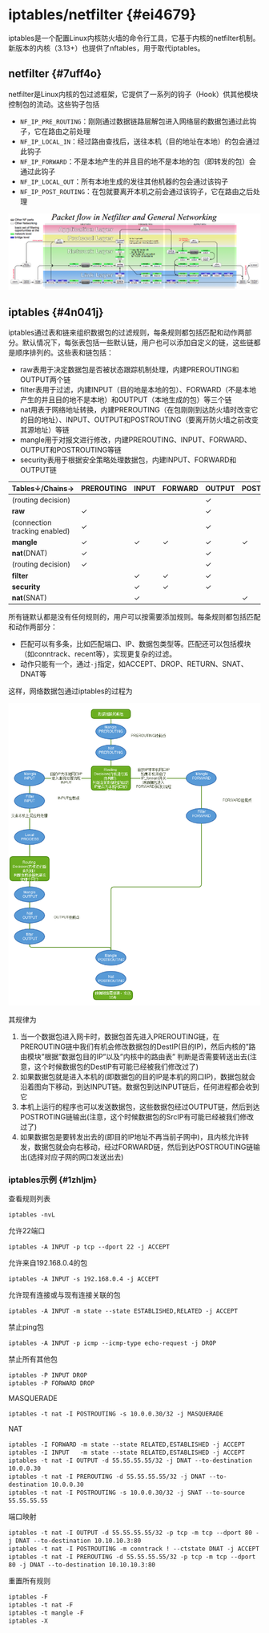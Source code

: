 # iptables/netfilter {#ei4679}

iptables是一个配置Linux内核防火墙的命令行工具，它基于内核的netfilter机制。新版本的内核（3.13+）也提供了nftables，用于取代iptables。

## netfilter {#7uff4o}

netfilter是Linux内核的包过滤框架，它提供了一系列的钩子（Hook）供其他模块控制包的流动。这些钩子包括

* `NF_IP_PRE_ROUTING`：刚刚通过数据链路层解包进入网络层的数据包通过此钩子，它在路由之前处理
* `NF_IP_LOCAL_IN`：经过路由查找后，送往本机（目的地址在本地）的包会通过此钩子
* `NF_IP_FORWARD`：不是本地产生的并且目的地不是本地的包（即转发的包）会通过此钩子
* `NF_IP_LOCAL_OUT`：所有本地生成的发往其他机器的包会通过该钩子
* `NF_IP_POST_ROUTING`：在包就要离开本机之前会通过该钩子，它在路由之后处理

![](/assets/network-virtualnet-linuxnet-nfiptalbes1.png)

## iptables {#4n041j}

iptables通过表和链来组织数据包的过滤规则，每条规则都包括匹配和动作两部分。默认情况下，每张表包括一些默认链，用户也可以添加自定义的链，这些链都是顺序排列的。这些表和链包括：

* raw表用于决定数据包是否被状态跟踪机制处理，内建PREROUTING和OUTPUT两个链
* filter表用于过滤，内建INPUT（目的地是本地的包）、FORWARD（不是本地产生的并且目的地不是本地）和OUTPUT（本地生成的包）等三个链
* nat用表于网络地址转换，内建PREROUTING（在包刚刚到达防火墙时改变它的目的地址）、INPUT、OUTPUT和POSTROUTING（要离开防火墙之前改变其源地址）等链
* mangle用于对报文进行修改，内建PREROUTING、INPUT、FORWARD、OUTPUT和POSTROUTING等链
* security表用于根据安全策略处理数据包，内建INPUT、FORWARD和OUTPUT链

| Tables↓/Chains→ | PREROUTING | INPUT | FORWARD | OUTPUT | POSTROUTING |
| :--- | :--- | :--- | :--- | :--- | :--- |
| \(routing decision\) |  |  |  | ✓ |  |
| **raw** | ✓ |  |  | ✓ |  |
| \(connection tracking enabled\) | ✓ |  |  | ✓ |  |
| **mangle** | ✓ | ✓ | ✓ | ✓ | ✓ |
| **nat**\(DNAT\) | ✓ |  |  | ✓ |  |
| \(routing decision\) | ✓ |  |  | ✓ |  |
| **filter** |  | ✓ | ✓ | ✓ |  |
| **security** |  | ✓ | ✓ | ✓ |  |
| **nat**\(SNAT\) |  | ✓ |  |  | ✓ |

所有链默认都是没有任何规则的，用户可以按需要添加规则。每条规则都包括匹配和动作两部分：

* 匹配可以有多条，比如匹配端口、IP、数据包类型等。匹配还可以包括模块（如conntrack、recent等），实现更复杂的过滤。
* 动作只能有一个，通过`-j`指定，如ACCEPT、DROP、RETURN、SNAT、DNAT等

这样，网络数据包通过iptables的过程为

![](/assets/network-virtualnet-linuxnet-nfiptables2.png)

其规律为

1. 当一个数据包进入网卡时，数据包首先进入PREROUTING链，在PREROUTING链中我们有机会修改数据包的DestIP\(目的IP\)，然后内核的”路由模块”根据”数据包目的IP”以及”内核中的路由表” 判断是否需要转送出去\(注意，这个时候数据包的DestIP有可能已经被我们修改过了\)
2. 如果数据包就是进入本机的\(即数据包的目的IP是本机的网口IP\)，数据包就会沿着图向下移动，到达INPUT链。数据包到达INPUT链后，任何进程都会收到它
3. 本机上运行的程序也可以发送数据包，这些数据包经过OUTPUT链，然后到达POSTROTING链输出\(注意，这个时候数据包的SrcIP有可能已经被我们修改过了\)
4. 如果数据包是要转发出去的\(即目的IP地址不再当前子网中\)，且内核允许转发，数据包就会向右移动，经过FORWARD链，然后到达POSTROUTING链输出\(选择对应子网的网口发送出去\)

### iptables示例 {#1zhljm}

查看规则列表

```
iptables -nvL
```

允许22端口

```
iptables -A INPUT -p tcp --dport 22 -j ACCEPT
```

允许来自192.168.0.4的包

```
iptables -A INPUT -s 192.168.0.4 -j ACCEPT
```

允许现有连接或与现有连接关联的包

```
iptables -A INPUT -m state --state ESTABLISHED,RELATED -j ACCEPT
```

禁止ping包

```
iptables -A INPUT -p icmp --icmp-type echo-request -j DROP
```

禁止所有其他包

```
iptables -P INPUT DROP
iptables -P FORWARD DROP
```

MASQUERADE

```
iptables -t nat -I POSTROUTING -s 10.0.0.30/32 -j MASQUERADE
```

NAT

```
iptables -I FORWARD -m state --state RELATED,ESTABLISHED -j ACCEPT
iptables -I INPUT   -m state --state RELATED,ESTABLISHED -j ACCEPT
iptables -t nat -I OUTPUT -d 55.55.55.55/32 -j DNAT --to-destination 10.0.0.30
iptables -t nat -I PREROUTING -d 55.55.55.55/32 -j DNAT --to-destination 10.0.0.30
iptables -t nat -I POSTROUTING -s 10.0.0.30/32 -j SNAT --to-source 55.55.55.55
```

端口映射

```
iptables -t nat -I OUTPUT -d 55.55.55.55/32 -p tcp -m tcp --dport 80 -j DNAT --to-destination 10.10.10.3:80
iptables -t nat -I POSTROUTING -m conntrack ! --ctstate DNAT -j ACCEPT
iptables -t nat -I PREROUTING -d 55.55.55.55/32 -p tcp -m tcp --dport 80 -j DNAT --to-destination 10.10.10.3:80
```

重置所有规则

```
iptables -F
iptables -t nat -F
iptables -t mangle -F
iptables -X
```





